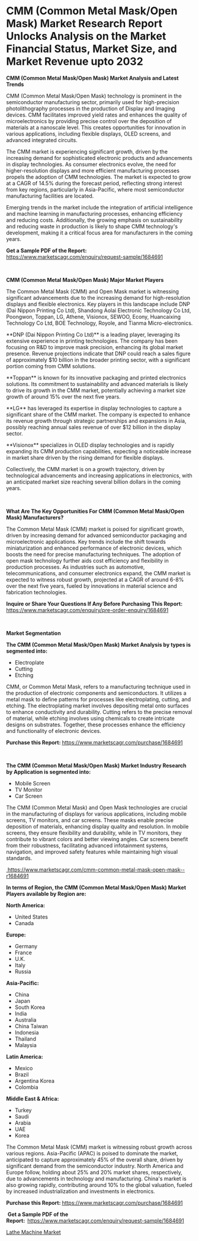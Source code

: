 <p><h1>CMM (Common Metal Mask/Open Mask) Market Research Report Unlocks Analysis on the Market Financial Status, Market Size, and Market Revenue upto 2032</h1></p><p><strong>CMM (Common Metal Mask/Open Mask) Market Analysis and Latest Trends</strong></p>
<p><p>CMM (Common Metal Mask/Open Mask) technology is prominent in the semiconductor manufacturing sector, primarily used for high-precision photolithography processes in the production of Display and Imaging devices. CMM facilitates improved yield rates and enhances the quality of microelectronics by providing precise control over the deposition of materials at a nanoscale level. This creates opportunities for innovation in various applications, including flexible displays, OLED screens, and advanced integrated circuits.</p><p>The CMM market is experiencing significant growth, driven by the increasing demand for sophisticated electronic products and advancements in display technologies. As consumer electronics evolve, the need for higher-resolution displays and more efficient manufacturing processes propels the adoption of CMM technologies. The market is expected to grow at a CAGR of 14.5% during the forecast period, reflecting strong interest from key regions, particularly in Asia-Pacific, where most semiconductor manufacturing facilities are located.</p><p>Emerging trends in the market include the integration of artificial intelligence and machine learning in manufacturing processes, enhancing efficiency and reducing costs. Additionally, the growing emphasis on sustainability and reducing waste in production is likely to shape CMM technology's development, making it a critical focus area for manufacturers in the coming years.</p></p>
<p><strong>Get a Sample PDF of the Report:&nbsp;</strong> <a href="https://www.marketscagr.com/enquiry/request-sample/1684691?utm_campaign=2653&utm_medium=2&utm_source=Github&utm_content=ia&utm_term=26032025&utm_id=cmm-common-metal-maskopen-mask">https://www.marketscagr.com/enquiry/request-sample/1684691</a></p>
<p>&nbsp;</p>
<p><strong>CMM (Common Metal Mask/Open Mask) Major Market Players</strong></p>
<p><p>The Common Metal Mask (CMM) and Open Mask market is witnessing significant advancements due to the increasing demand for high-resolution displays and flexible electronics. Key players in this landscape include DNP (Dai Nippon Printing Co Ltd), Shandong Aolai Electronic Technology Co Ltd, Poongwon, Toppan, LG, Athene, Visionox, SEWOO, Econy, Huancaixing Technology Co Ltd, BOE Technology, Royole, and Tianma Micro-electronics.</p><p>**DNP (Dai Nippon Printing Co Ltd)** is a leading player, leveraging its extensive experience in printing technologies. The company has been focusing on R&D to improve mask precision, enhancing its global market presence. Revenue projections indicate that DNP could reach a sales figure of approximately $10 billion in the broader printing sector, with a significant portion coming from CMM solutions.</p><p>**Toppan** is known for its innovative packaging and printed electronics solutions. Its commitment to sustainability and advanced materials is likely to drive its growth in the CMM market, potentially achieving a market size growth of around 15% over the next five years.</p><p>**LG** has leveraged its expertise in display technologies to capture a significant share of the CMM market. The company is expected to enhance its revenue growth through strategic partnerships and expansions in Asia, possibly reaching annual sales revenue of over $12 billion in the display sector.</p><p>**Visionox** specializes in OLED display technologies and is rapidly expanding its CMM production capabilities, expecting a noticeable increase in market share driven by the rising demand for flexible displays.</p><p>Collectively, the CMM market is on a growth trajectory, driven by technological advancements and increasing applications in electronics, with an anticipated market size reaching several billion dollars in the coming years.</p></p>
<p>&nbsp;</p>
<p><strong>What Are The Key Opportunities For CMM (Common Metal Mask/Open Mask) Manufacturers?</strong></p>
<p><p>The Common Metal Mask (CMM) market is poised for significant growth, driven by increasing demand for advanced semiconductor packaging and microelectronic applications. Key trends include the shift towards miniaturization and enhanced performance of electronic devices, which boosts the need for precise manufacturing techniques. The adoption of open mask technology further aids cost efficiency and flexibility in production processes. As industries such as automotive, telecommunications, and consumer electronics expand, the CMM market is expected to witness robust growth, projected at a CAGR of around 6-8% over the next five years, fueled by innovations in material science and fabrication technologies.</p></p>
<p><strong>Inquire or Share Your Questions If Any Before Purchasing This Report:</strong> <a href="https://www.marketscagr.com/enquiry/pre-order-enquiry/1684691?utm_campaign=2653&utm_medium=2&utm_source=Github&utm_content=ia&utm_term=26032025&utm_id=cmm-common-metal-maskopen-mask">https://www.marketscagr.com/enquiry/pre-order-enquiry/1684691</a></p>
<p>&nbsp;</p>
<p><strong>Market Segmentation</strong></p>
<p><strong>The CMM (Common Metal Mask/Open Mask) Market Analysis by types is segmented into:</strong></p>
<p><ul><li>Electroplate</li><li>Cutting</li><li>Etching</li></ul></p>
<p><p>CMM, or Common Metal Mask, refers to a manufacturing technique used in the production of electronic components and semiconductors. It utilizes a metal mask to define patterns for processes like electroplating, cutting, and etching. The electroplating market involves depositing metal onto surfaces to enhance conductivity and durability. Cutting refers to the precise removal of material, while etching involves using chemicals to create intricate designs on substrates. Together, these processes enhance the efficiency and functionality of electronic devices.</p></p>
<p><strong>Purchase this Report:&nbsp;</strong><a href="https://www.marketscagr.com/purchase/1684691?utm_campaign=2653&utm_medium=2&utm_source=Github&utm_content=ia&utm_term=26032025&utm_id=cmm-common-metal-maskopen-mask">https://www.marketscagr.com/purchase/1684691</a></p>
<p>&nbsp;</p>
<p><strong>The CMM (Common Metal Mask/Open Mask) Market Industry Research by Application is segmented into:</strong></p>
<p><ul><li>Mobile Screen</li><li>TV Monitor</li><li>Car Screen</li></ul></p>
<p><p>The CMM (Common Metal Mask) and Open Mask technologies are crucial in the manufacturing of displays for various applications, including mobile screens, TV monitors, and car screens. These masks enable precise deposition of materials, enhancing display quality and resolution. In mobile screens, they ensure flexibility and durability, while in TV monitors, they contribute to vibrant colors and better viewing angles. Car screens benefit from their robustness, facilitating advanced infotainment systems, navigation, and improved safety features while maintaining high visual standards.</p></p>
<p><a href="https://www.marketscagr.com/cmm-common-metal-mask-open-mask--r1684691?utm_campaign=2653&utm_medium=2&utm_source=Github&utm_content=ia&utm_term=26032025&utm_id=cmm-common-metal-maskopen-mask">&nbsp;https://www.marketscagr.com/cmm-common-metal-mask-open-mask--r1684691</a></p>
<p><strong>In terms of Region, the CMM (Common Metal Mask/Open Mask) Market Players available by Region are:</strong></p>
<p>
    <p> <strong> North America: </strong>
        <ul>
            <li>United States</li>
            <li>Canada</li>
        </ul>
        </p> 
    <p> <strong> Europe: </strong>
        <ul>
            <li>Germany</li>
            <li>France</li>
            <li>U.K.</li>
            <li>Italy</li>
            <li>Russia</li>
        </ul>
        </p> 
    <p> <strong> Asia-Pacific: </strong>
        <ul>
            <li>China</li>
            <li>Japan</li>
            <li>South Korea</li>
            <li>India</li>
            <li>Australia</li>
            <li>China Taiwan</li>
            <li>Indonesia</li>
            <li>Thailand</li>
            <li>Malaysia</li>
        </ul>
        </p> 
    <p> <strong> Latin America: </strong>
        <ul>
            <li>Mexico</li>
            <li>Brazil</li>
            <li>Argentina Korea</li>
            <li>Colombia</li>
        </ul>
        </p> 
    <p> <strong> Middle East & Africa: </strong>
        <ul>
            <li>Turkey</li>
            <li>Saudi</li>
            <li>Arabia</li>
            <li>UAE</li>
            <li>Korea</li>
        </ul>
    </p>
    </p>
<p><p>The Common Metal Mask (CMM) market is witnessing robust growth across various regions. Asia-Pacific (APAC) is poised to dominate the market, anticipated to capture approximately 45% of the overall share, driven by significant demand from the semiconductor industry. North America and Europe follow, holding about 25% and 20% market shares, respectively, due to advancements in technology and manufacturing. China's market is also growing rapidly, contributing around 10% to the global valuation, fueled by increased industrialization and investments in electronics.</p></p>
<p><strong>Purchase this Report: </strong><a href="https://www.marketscagr.com/purchase/1684691?utm_campaign=2653&utm_medium=2&utm_source=Github&utm_content=ia&utm_term=26032025&utm_id=cmm-common-metal-maskopen-mask">https://www.marketscagr.com/purchase/1684691</a></p>
<p>&nbsp;<strong>Get a Sample PDF of the Report:&nbsp;&nbsp;</strong><a href="https://www.marketscagr.com/enquiry/request-sample/1684691?utm_campaign=2653&utm_medium=2&utm_source=Github&utm_content=ia&utm_term=26032025&utm_id=cmm-common-metal-maskopen-mask">https://www.marketscagr.com/enquiry/request-sample/1684691</a></p>
<p><strong></strong></p>
<p><p><a href="https://github.com/toldenargelia86/Market-Research-Report-List-1/blob/main/lathe-machine-market.md?utm_campaign=2653&utm_medium=2&utm_source=Github&utm_content=ia&utm_term=26032025&utm_id=cmm-common-metal-maskopen-mask">Lathe Machine Market</a></p></p>